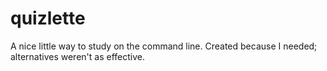 # quizlette

A nice little way to study on the command line. Created because I needed; alternatives weren't as effective.

